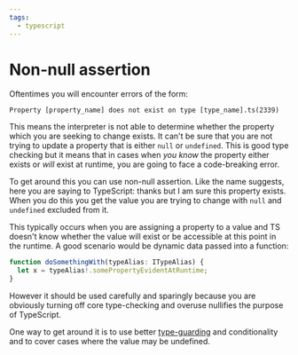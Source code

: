 ```yaml
---
tags:
  - typescript
---
```


# Non-null assertion

Oftentimes you will encounter errors of the form:

`Property [property_name] does not exist on type [type_name].ts(2339)`

This means the interpreter is not able to determine whether the property which
you are seeking to change exists. It can't be sure that you are not trying to
update a property that is either `null` or `undefined`. This is good type
checking but it means that in cases when _you know_ the property either exists
or _will_ exist at runtime, you are going to face a code-breaking error.

To get around this you can use non-null assertion. Like the name suggests, here
you are saying to TypeScript: thanks but I am sure this property exists. When
you do this you get the value you are trying to change with `null` and
`undefined` excluded from it.

This typically occurs when you are assigning a property to a value and TS
doesn't know whether the value will exist or be accessible at this point in the
runtime. A good scenario would be dynamic data passed into a function:

```ts
function doSomethingWith(typeAlias: ITypeAlias) {
  let x = typeAlias!.somePropertyEvidentAtRuntime;
}
```

However it should be used carefully and sparingly because you are obviously
turning off core type-checking and overuse nullifies the purpose of TypeScript.

One way to get around it is to use better
[type-guarding](Type_guarding_and_narrowing.md) and conditionality and to
cover cases where the value may be undefined.
